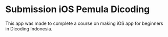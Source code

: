 # Submission iOS Pemula Dicoding #
This app was made to complete a course on making iOS app for beginners in Dicoding Indonesia.
